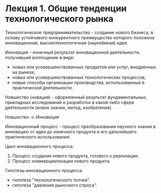 # Лекция 1. Общие тенденции технологического рынка

Технологическое предпринимательство - создание нового бизнеса, в основу устойчивого конкурентного преимущество которого положена инновационная, высокотехнологичная (наукоёмкая) идея.

Инновация - конечный результат инновационной деятельности, получивший воплощение в виде:
- новых или усовершенствованных продуктов или услуг, внедрённых на рынках;
- новых или усовершенствованных технологических процессов;
- новые способы организации производства, использованные в практической деятельности.

Новшество (новация) - оформленный результат фундаментальных, прикладных исследований и разработок в какой-либо сфере деятельности (новое знание, метод, изобретение).

$Новшество \rightarrow Инновация$

Инновационный процесс - процесс преобразования научного знания в инновацию от идеи до конечного продукта и его дальнейшего практического использования.

Цикл инновационного процесса:
1. Процесс создания нового продукта, готового к реализации.
2. Процесс коммерциализации нового продукта.

Гипотезы инновационного процесса:
- гипотеза "технологического толчка".
- гипотеза "давления рыночного спроса".
